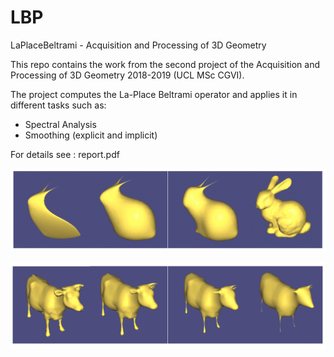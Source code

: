 # LBP
LaPlaceBeltrami - Acquisition and Processing of 3D Geometry

This repo contains the work from the second project of the Acquisition and Processing of 3D Geometry 2018-2019 (UCL MSc CGVI).

The project computes the La-Place Beltrami operator and applies it in different tasks such as:

- Spectral Analysis
- Smoothing (explicit and implicit)

For details see : report.pdf

![alt text](https://github.com/SilvioJin/LBP/blob/master/images/spectral%20analysis%20bunny.png)

![alt text](https://github.com/SilvioJin/LBP/blob/master/images/smoothing%20cow.png)
